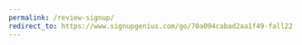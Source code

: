 ```yaml
---
permalink: /review-signup/
redirect_to: https://www.signupgenius.com/go/70a094cabad2aa1f49-fall22
---
```

